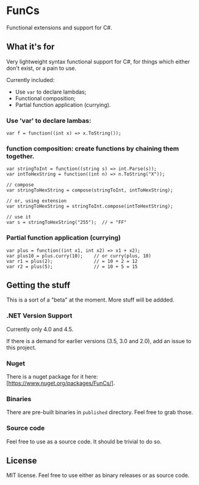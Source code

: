 FunCs
========

Functional extensions and support for C#.

## What it's for

Very lightweight syntax functional support for C#, for things which either don't exist,
or a pain to use.

Currently included:

- Use `var` to declare lambdas;
- Functional composition;
- Partial function application (currying).


### Use 'var' to declare lambas:

    var f = function((int x) => x.ToString());


### function composition: create functions by chaining them together.
    
    var stringToInt = function((string s) => int.Parse(s));
    var intToHexString = function((int n) => n.ToString("X"));

    // compose
    var stringToHexString = compose(stringToInt, intToHexString);

    // or, using extension
    var stringToHexString = stringToInt.compose(intToHextString);

    // use it
    var s = stringToHexString("255");  // = "FF"


### Partial function application (currying)

    var plus = function((int x1, int x2) => x1 + x2);
    var plus10 = plus.curry(10);    // or curry(plus, 10)
    var r1 = plus(2);               // = 10 + 2 = 12
    var r2 = plus(5);               // = 10 + 5 = 15


## Getting the stuff

This is a sort of a "beta" at the moment. More stuff will be addded.

### .NET Version Support
Currently only 4.0 and 4.5.

If there is a demand for earlier versions (3.5, 3.0 and 2.0), add an issue
to this project.

### Nuget

There is a nuget package for it here: [https://www.nuget.org/packages/FunCs/].

### Binaries

There are pre-built binaries in `published` directory. Feel free to grab those.

### Source code

Feel free to use as a source code. It should be trivial to do so.

## License

MIT license. Feel free to use either as binary releases or as source code.

## 